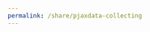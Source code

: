 ```yaml
---
permalink: /share/pjaxdata-collecting
---
```

<script>
    {
        "title": "收藏模块",
        "list": [{% for post in site.categories.collecting %}{
                "post_meta" : "{{ post.date | date: "%b %-d, %Y" }}",
                "post_link" : "{{ post.url | prepend: site.baseurl }}",
                "title" : "{{ post.title }}"
            },{% endfor %}]
    }
</script>
